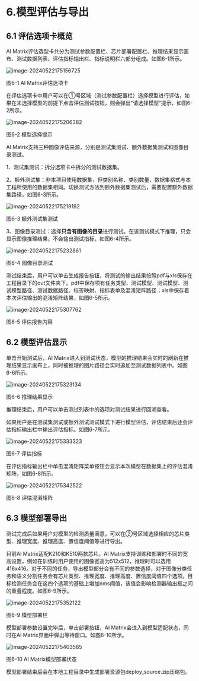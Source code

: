 # 6.模型评估与导出

## 6.1   评估选项卡概览

  AI Matrix评估选型卡共分为测试参数配置栏、芯片部署配置栏、推理结果显示画布、测试数据列表、评估指标输出栏、指标说明栏六部分组成。如图6-1所示。

![image-20240522175156725](http://photos.100ask.net/canaan-docs/image-20240522175156725.png)

图6-1 AI Matrix评估选项卡

在评估选项卡中用户可以在①号区域（测试参数配置栏）选择模型进行评估，如果在未选择模型的前提下点击评估测试按钮，则会弹出“请选择模型”提示，如图6-2所示。

![image-20240522175206382](http://photos.100ask.net/canaan-docs/image-20240522175206382.png)

图6-2 模型选择提示

 

 

AI Matrix支持三种图像评估来源，分别是测试集测试、额外数据集测试和图像目录测试。

1、测试集测试：拆分选项卡中拆分的测试数据集。

2、额外测试集：非本项目使用数据集，但类别名称、类别数量、数据集格式与本工程所使用的数据集相同。切换测试方法到额外数据集测试后，需要配置额外数据集路径，如图6-3所示。

![image-20240522175219192](http://photos.100ask.net/canaan-docs/image-20240522175219192.png)

图6-3 额外测试集测试

3、图像目录测试：选择**只含有图像的目录**进行测试。在该测试模式下推理，只会显示图像推理结果，不会输出测试指标。如图6-4所示。

![image-20240522175232861](http://photos.100ask.net/canaan-docs/image-20240522175232861.png)

图6-4 图像目录测试

测试结束后，用户可以单击生成报告按钮，将测试的输出结果按照pdf与xls保存在工程目录下的out文件夹下。pdf中保存项有任务类型、测试模型、测试模型、测试模型路径、测试数据路径、标签映射、指标表单及混淆矩阵路径；xls中保存着本次评估输出的混淆矩阵结果，如图6-5所示。

![image-20240522175307762](http://photos.100ask.net/canaan-docs/image-20240522175307762.png)

图6-5 评估报告内容

## 6.2   模型评估显示

单击开始测试后，AI Matrix进入到测试状态，模型的推理结果会实时的刷新在推理结果显示画布上，同时被推理的图片路径会实时追加至测试数据列表中。如图6-6所示。

![image-20240522175323134](http://photos.100ask.net/canaan-docs/image-20240522175323134.png)

图6-6 推理结果显示

推理结束后，用户可以单击测试列表中的选项对测试结果进行回溯查看。

如果用户是在测试集测试或额外测试测试模式下进行模型评估，评估结束后还会评估指标输出栏中输出评估指标。如图6-7所示。

![image-20240522175333323](http://photos.100ask.net/canaan-docs/image-20240522175333323.png)

图6-7 评估指标

在评估指标输出栏中单击混淆矩阵菜单按钮会显示本次模型在数据集上的评估混淆矩阵，如图6-8所示。

![image-20240522175342522](http://photos.100ask.net/canaan-docs/image-20240522175342522.png)

图6-8 评估混淆矩阵

## 6.3   模型部署导出

测试完成后如果用户对模型的检测质量满意，可以在②号区域选择相应的芯片类型、推理宽度、推理高度、置信度阈值等进行导出。

目前AI Matrix适配K210和K510两款芯片。AI Matrix支持训练和部署时不同的宽高设置，例如在训练时用户使用的图像宽高为512x512，推理时可以选用416x416。对于不同的任务，导出模型部分会有不同的参数选择，对于图像分类任务和语义分割任务会有芯片类型、推理宽度、推理高度、置信度阈值四个选项。目标检测任务会在这四个选项的基础上增加nms阈值，该值会影响检测器输出框之间的重叠程度。如图6-9所示。

![image-20240522175352122](http://photos.100ask.net/canaan-docs/image-20240522175352122.png)

图6-9 模型部署栏

模型部署参数设置完毕后，单击部署按钮，AI Matrix会进入到模型适配状态，同时在AI Matrix界面中弹出等待窗口。如图6-10所示。

![image-20240522175403585](http://photos.100ask.net/canaan-docs/image-20240522175403585.png)

图6-10 AI Matrix模型部署状态

模型部署结束后会在本地工程目录中生成部署资源包deploy_source.zip压缩包。

 

 

 

 

 

